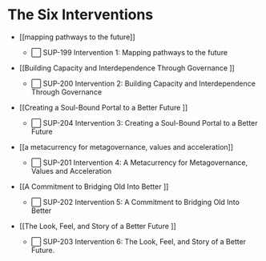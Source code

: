 # The Six Interventions
- [[mapping pathways to the future]]
	- ⬜️ SUP-199 Intervention 1: Mapping pathways to the future
- [[Building Capacity and Interdependence Through Governance
]]

	- ⬜️ SUP-200 Intervention 2: Building Capacity and Interdependence Through Governance
- [[Creating a Soul-Bound Portal to a Better Future
]]
	- ⬜️ SUP-204 Intervention 3: Creating a Soul-Bound Portal to a Better Future
- [[a metacurrency for metagovernance, values and acceleration]]
	- ⬜️ SUP-201 Intervention 4: A Metacurrency for Metagovernance, Values and Acceleration

- [[A Commitment to Bridging Old Into Better
]]
	- ⬜️ SUP-202 Intervention 5: A Commitment to Bridging Old Into Better

- [[The Look, Feel, and Story of a Better Future
]]
	- ⬜️ SUP-203 Intervention 6: The Look, Feel, and Story of a Better Future.

